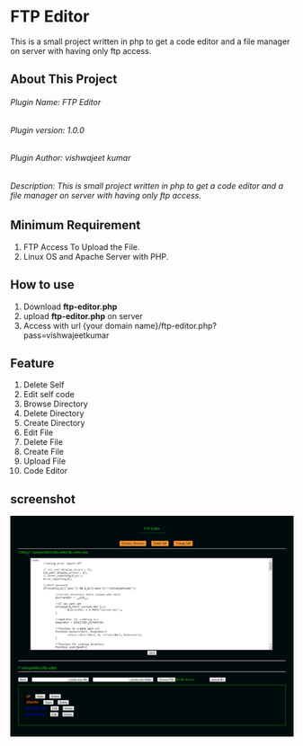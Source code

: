 # FTP Editor
This is a small project written in php to get a code editor and a file manager on server with having only ftp access.

## About This Project
###### Plugin Name: FTP Editor
###### Plugin version: 1.0.0
###### Plugin Author: vishwajeet kumar
###### Description: This is small project written in php to get a code editor and a file manager on server with having only ftp access.

## Minimum Requirement
1. FTP Access To Upload the File.
2. Linux OS and Apache Server with PHP.

## How to use
1. Download **ftp-editor.php**
2. upload **ftp-editor.php** on server
3. Access with url {your domain name}/ftp-editor.php?pass=vishwajeetkumar

## Feature
1. Delete Self
2. Edit self code
3. Browse Directory
4. Delete Directory
5. Create Directory
6. Edit File
7. Delete File
8. Create File
9. Upload File
10. Code Editor

## screenshot

![alt text](https://raw.githubusercontent.com/vishwajeet71092/FTP-Editor/master/screenshot/screenshot.png)